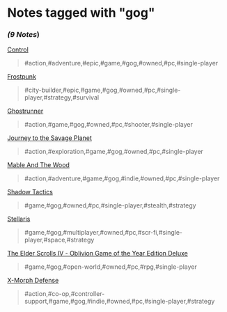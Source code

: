# Notes tagged with "gog"

### _(9 Notes_)

[Control](./../Control.html)
> #action,#adventure,#epic,#game,#gog,#owned,#pc,#single-player

[Frostpunk](./../Frostpunk.html)
> #city-builder,#epic,#game,#gog,#owned,#pc,#single-player,#strategy,#survival

[Ghostrunner](./../Ghostrunner.html)
> #action,#game,#gog,#owned,#pc,#shooter,#single-player

[Journey to the Savage Planet](./../Journey%20to%20the%20Savage%20Planet.html)
> #action,#exploration,#game,#gog,#owned,#pc,#single-player

[Mable And The Wood](./../Mable%20And%20The%20Wood.html)
> #action,#adventure,#game,#gog,#indie,#owned,#pc,#single-player

[Shadow Tactics](./../Shadow%20Tactics.html)
> #game,#gog,#owned,#pc,#single-player,#stealth,#strategy

[Stellaris](./../Stellaris.html)
> #game,#gog,#multiplayer,#owned,#pc,#scr-fi,#single-player,#space,#strategy

[The Elder Scrolls IV - Oblivion Game of the Year Edition Deluxe](./../The%20Elder%20Scrolls%20IV%20-%20Oblivion%20Game%20of%20the%20Year%20Edition%20Deluxe.html)
> #game,#gog,#open-world,#owned,#pc,#rpg,#single-player

[X-Morph Defense](./../X-Morph%20Defense.html)
> #action,#co-op,#controller-support,#game,#gog,#indie,#owned,#pc,#single-player,#strategy

